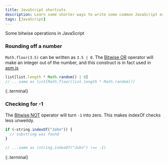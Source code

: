 ```yaml
---
title: JavaScript shortcuts
description: Learn some shorter ways to write some common JavaScript expressions.
tags: [JavaScript]
---
```


Some bitwise operations in JavaScript

### Rounding off a number
`Math.floor(3.5)` can be written as `3.5 | 0`. The [Bitwise OR](https://developer.mozilla.org/en-US/docs/Web/JavaScript/Reference/Operators/Bitwise_Operators#Bitwise_OR) operator will make an integer out of the number, and this construct is in fact used in [asm.js](http://asmjs.org/spec/latest/)

```js
list[list.length * Math.random() | 0]
// ...same as list[Math.floor(list.length * Math.random()]
```
{:.terminal}

### Checking for -1
The [Bitwise NOT](https://developer.mozilla.org/en-US/docs/Web/JavaScript/Reference/Operators/Bitwise_Operators#Bitwise_NOT) operator will turn `-1` into zero. This makes indexOf checks less unweildy.

```js
if (~string.indexOf("John")) {
  // substring was found
}

// ...same as (string.indexOf("John") !== -1)
```
{:.terminal}
